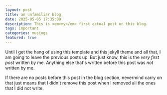 ```yaml
---
layout: post
title: an unfamiliar blog
date: 2025-05-05 17:35:00
description: This is <em>my</em> first actual post on this blog.
tags: important
categories: musings
featured: true
---
```


Until I get the hang of using this template and this jekyll theme and all that, I am going to leave the previous posts up. But just know, this is the _very first post_ written by me. Anything else that's written before this post was _not_ written by me.

If there are no posts before this post in the blog section, nevermind carry on that just means that I didn't remove this post when I removed all the ones that I did not write.